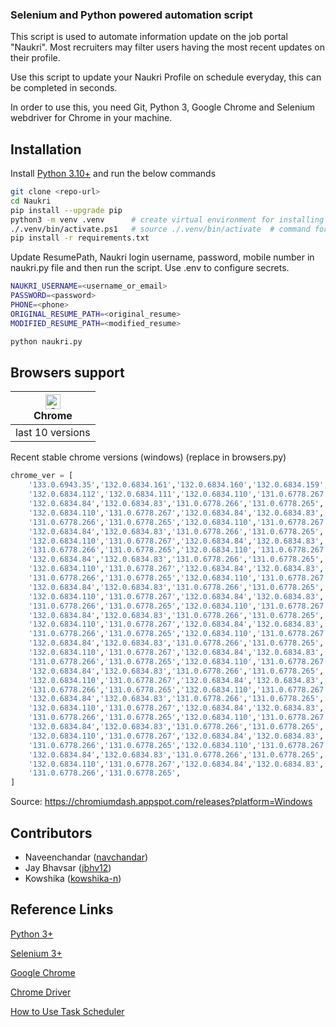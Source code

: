 ### Selenium and Python powered automation script

This script is used to automate information update on the job portal "Naukri". Most recruiters may filter users having the most recent updates on their profile.

Use this script to update your Naukri Profile on schedule everyday, this can be completed in seconds.

In order to use this, you need Git, Python 3, Google Chrome and Selenium webdriver for Chrome in your machine.

## Installation

Install [Python 3.10+](https://www.python.org/getit/) and run the below commands

```bash
git clone <repo-url>
cd Naukri
pip install --upgrade pip
python3 -m venv .venv      # create virtual environment for installing dependencies
./.venv/bin/activate.ps1   # source ./.venv/bin/activate  # command for macOS/linux
pip install -r requirements.txt
```

Update ResumePath, Naukri login username, password, mobile number in naukri.py file and then run the script. 
Use .env to configure secrets. 

```bash
NAUKRI_USERNAME=<username_or_email>
PASSWORD=<password>
PHONE=<phone>
ORIGINAL_RESUME_PATH=<original_resume>
MODIFIED_RESUME_PATH=<modified_resume>
```

```bash
python naukri.py
```


## Browsers support

| [<img src="https://raw.githubusercontent.com/alrra/browser-logos/master/src/chrome/chrome_48x48.png" alt="Chrome" width="24px" height="24px" />](http://godban.github.io/browsers-support-badges/)<br>Chrome |
| --------- |
| last 10 versions

Recent stable chrome versions (windows) (replace in browsers.py)

```python
chrome_ver = [
    '133.0.6943.35','132.0.6834.161','132.0.6834.160','132.0.6834.159',
    '132.0.6834.112','132.0.6834.111','132.0.6834.110','131.0.6778.267',
    '132.0.6834.84','132.0.6834.83','131.0.6778.266','131.0.6778.265',
    '132.0.6834.110','131.0.6778.267','132.0.6834.84','132.0.6834.83',
    '131.0.6778.266','131.0.6778.265','132.0.6834.110','131.0.6778.267',
    '132.0.6834.84','132.0.6834.83','131.0.6778.266','131.0.6778.265',
    '132.0.6834.110','131.0.6778.267','132.0.6834.84','132.0.6834.83',
    '131.0.6778.266','131.0.6778.265','132.0.6834.110','131.0.6778.267',
    '132.0.6834.84','132.0.6834.83','131.0.6778.266','131.0.6778.265',
    '132.0.6834.110','131.0.6778.267','132.0.6834.84','132.0.6834.83',
    '131.0.6778.266','131.0.6778.265','132.0.6834.110','131.0.6778.267',
    '132.0.6834.84','132.0.6834.83','131.0.6778.266','131.0.6778.265',
    '132.0.6834.110','131.0.6778.267','132.0.6834.84','132.0.6834.83',
    '131.0.6778.266','131.0.6778.265','132.0.6834.110','131.0.6778.267',
    '132.0.6834.84','132.0.6834.83','131.0.6778.266','131.0.6778.265',
    '132.0.6834.110','131.0.6778.267','132.0.6834.84','132.0.6834.83',
    '131.0.6778.266','131.0.6778.265','132.0.6834.110','131.0.6778.267',
    '132.0.6834.84','132.0.6834.83','131.0.6778.266','131.0.6778.265',
    '132.0.6834.110','131.0.6778.267','132.0.6834.84','132.0.6834.83',
    '131.0.6778.266','131.0.6778.265','132.0.6834.110','131.0.6778.267',
    '132.0.6834.84','132.0.6834.83','131.0.6778.266','131.0.6778.265',
    '132.0.6834.110','131.0.6778.267','132.0.6834.84','132.0.6834.83',
    '131.0.6778.266','131.0.6778.265','132.0.6834.110','131.0.6778.267',
    '132.0.6834.84','132.0.6834.83','131.0.6778.266','131.0.6778.265',
    '132.0.6834.110','131.0.6778.267','132.0.6834.84','132.0.6834.83',
    '131.0.6778.266','131.0.6778.265','132.0.6834.110','131.0.6778.267',
    '132.0.6834.84','132.0.6834.83','131.0.6778.266','131.0.6778.265',
    '132.0.6834.110','131.0.6778.267','132.0.6834.84','132.0.6834.83',
    '131.0.6778.266','131.0.6778.265','132.0.6834.110','131.0.6778.267',
    '132.0.6834.84','132.0.6834.83','131.0.6778.266','131.0.6778.265',
    '132.0.6834.110','131.0.6778.267','132.0.6834.84','132.0.6834.83',
    '131.0.6778.266','131.0.6778.265',
]
```
Source: https://chromiumdash.appspot.com/releases?platform=Windows 


## Contributors

 - Naveenchandar ([navchandar](https://github.com/navchandar))
 - Jay Bhavsar ([jbhv12](https://github.com/jbhv12))
 - Kowshika ([kowshika-n](https://github.com/kowshika-n))

## Reference Links

[Python 3+](https://www.python.org/downloads/)

[Selenium 3+](http://seleniumhq.org/download/)

[Google Chrome](https://www.google.com/intl/en/chrome/browser/desktop/index.html?standalone=1)

[Chrome Driver](https://chromedriver.chromium.org/downloads)

[How to Use Task Scheduler](https://www.wikihow.com/Use-Task-Scheduler-(in-Vista))

